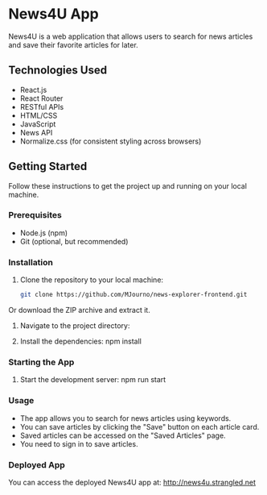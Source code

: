 # News4U App

News4U is a web application that allows users to search for news articles and save their favorite articles for later.

## Technologies Used

- React.js
- React Router
- RESTful APIs
- HTML/CSS
- JavaScript
- News API
- Normalize.css (for consistent styling across browsers)

## Getting Started

Follow these instructions to get the project up and running on your local machine.

### Prerequisites

- Node.js (npm)
- Git (optional, but recommended)

### Installation

1. Clone the repository to your local machine:

   ```bash
   git clone https://github.com/MJourno/news-explorer-frontend.git

Or download the ZIP archive and extract it.

1. Navigate to the project directory:

2. Install the dependencies:
npm install

### Starting the App
1. Start the development server:
npm run start

### Usage
* The app allows you to search for news articles using keywords.
* You can save articles by clicking the "Save" button on each article card.
* Saved articles can be accessed on the "Saved Articles" page.
* You need to sign in to save articles.

### Deployed App
You can access the deployed News4U app at: http://news4u.strangled.net
